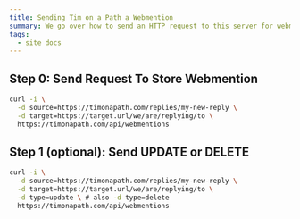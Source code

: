 ```yaml
---
title: Sending Tim on a Path a Webmention
summary: We go over how to send an HTTP request to this server for webmentions
tags:
  - site docs
---
```


## Step 0: Send Request To Store Webmention

```sh
curl -i \
  -d source=https://timonapath.com/replies/my-new-reply \
  -d target=https://target.url/we/are/replying/to \
  https://timonapath.com/api/webmentions
```

## Step 1 (optional): Send UPDATE or DELETE

```sh
curl -i \
  -d source=https://timonapath.com/replies/my-new-reply \
  -d target=https://target.url/we/are/replying/to \
  -d type=update \ # also -d type=delete
  https://timonapath.com/api/webmentions
```